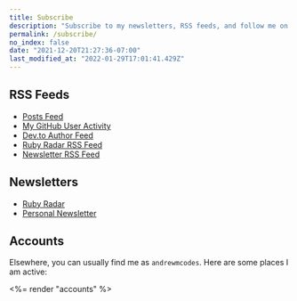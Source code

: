 ```yaml
---
title: Subscribe
description: "Subscribe to my newsletters, RSS feeds, and follow me on Twitter @andrewmcodes"
permalink: /subscribe/
no_index: false
date: "2021-12-20T21:27:36-07:00"
last_modified_at: "2022-01-29T17:01:41.429Z"
---
```


## RSS Feeds

- [Posts Feed](/feed.xml)
- [My GitHub User Activity](https://github.com/andrewmcodes.atom)
- [Dev.to Author Feed](https://dev.to/feed/andrewmcodes)
- [Ruby Radar RSS Feed](https://rubyradar.dev/?format=rss)
- [Newsletter RSS Feed](https://newsletter.andrewm.codes/?format=rss)

## Newsletters

- [Ruby Radar](https://rubyradar.dev)
- [Personal Newsletter](https://newsletter.andrewm.codes)

## Accounts

Elsewhere, you can usually find me as `andrewmcodes`. Here are some places I am active:

<%= render "accounts" %>
